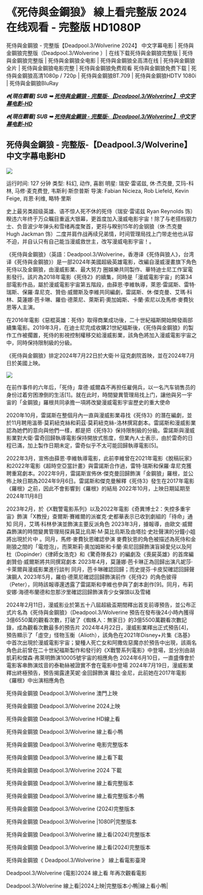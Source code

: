 <h1 tabindex="-1" class="heading-element" dir="auto">《死侍與金鋼狼》 線上看完整版 2024 在线观看 - 完整版 HD1080P</h1>

死侍與金鋼狼 - 完整版【Deadpool.3/Wolverine 2024】 中文字幕电影 | 死侍與金鋼狼完整版（Deadpool.3/Wolverine ）| 在线下载死侍與金鋼狼完整版 | 死侍與金鋼狼完整版 | 死侍與金鋼狼全电影 | 死侍與金鋼狼全高清在线 | 死侍與金鋼狼全片 | 死侍與金鋼狼电影完整 | 死侍與金鋼狼免费观看 死侍與金鋼狼免费下载 | 死侍與金鋼狼高清1080p / 720p | 死侍與金鋼狼BT.709 | 死侍與金鋼狼HDTV 1080i | 死侍與金鋼狼BluRay

<p><b><I>🔥[現在觀看] SUB ➥ <a href="https://amoviesflix.site/en/movie/533535/deadpool-wolverine" rel="noopener">死侍與金鋼狼 - 完整版-【Deadpool.3/Wolverine】 中文字幕电影-HD</a></I></b></p>

<p><b><I>🔥[現在觀看] SUB ➥ <a href="https://amoviesflix.site/en/movie/533535/deadpool-wolverine" rel="noopener">死侍與金鋼狼 - 完整版-【Deadpool.3/Wolverine】 中文字幕电影-HD</a></I></b></p>

<H2>死侍與金鋼狼 - 完整版-【Deadpool.3/Wolverine】 中文字幕电影HD </H2>

<img src="#GAMBARPOSTERBLOG#" />

运行时间: 127 分钟
类型: 科幻, 动作, 喜剧
明星: 瑞安·雷诺兹, 休·杰克曼, 艾玛-科林, 马修·麦克费登, 韦斯利·斯奈普斯
导演: Fabian Nicieza, Rob Liefeld, Kevin Feige, 肖恩·利维, 略特·里斯

史上最另类超级英雄、语不惊人死不休的死侍（瑞安·雷诺兹 Ryan Reynolds 饰）睽违六年终于万众瞩目重返大银幕，更首度加入漫威电影宇宙！除了与老搭档钢力士、负音波少年弹头和雪绪再度聚首，更将与睽别15年的金钢狼（休·杰克曼 Hugh Jackman 饰）二度并肩作战再续兄弟情，时间管理局找上门带走他也从容不迫，并自认只有自己能当漫威救世主，改写漫威电影宇宙！。

《死侍與金鋼狼》（英語：Deadpool.3/Wolverine，香港译《死侍與狼人》，台湾译《死侍與金鋼狼》）是一部2024年美國超級英雄電影，改編自漫威漫畫旗下角色死侍以及金鋼狼，由漫威影業、最大努力 圈娛樂共同製作、華特迪士尼工作室電影發行。該片為2018年電影《死侍2》的續集，同時是「漫威電影宇宙」的第34部電影作品，屬於漫威電影宇宙第五階段，由薛恩·李維執導，萊恩·雷諾斯、雷特·瑞斯、保羅·韋尼克、贊伯·威爾斯及李維共同編劇，雷諾斯、休·傑克曼、艾瑪·科林、莫蓮娜·芭卡琳、羅伯·德萊尼、萊斯莉·奧加姆斯、卡蘭·索尼以及馬修·麥費狄恩等人主演。

在2016年電影《惡棍英雄：死侍》取得商業成功後，二十世紀福斯開始開發兩部續集電影。2019年3月，在迪士尼完成收購21世紀福斯後，《死侍與金鋼狼》的製作工作被擱置，死侍的影視控制權移交給漫威影業，該角色將加入漫威電影宇宙之中，同時保持限制級的分級。

《死侍與金鋼狼》排定2024年7月22日於大衛·H·寇克劇院首映，並在2024年7月 日於美國上映。

<img src="#GAMBARPOSTERBLOG#" />

在前作事件的六年后，「死侍」韋德·威爾森不再担任雇佣兵，以一名汽车销售员的身份过着穷困潦倒的生活[1]。就在此时，時間變異管理局找上门，讓他與另一宇宙的「金鋼狼」羅根共同承擔一項將改變漫威電影宇宙歷史的重大使命

2020年10月，雷諾斯在整個月內一直與漫威影業尋找《死侍3》的潛在編劇，並於11月聘用溫蒂·莫莉紐克絲和莉茲·莫莉紐克絲-洛林撰寫劇本。雷諾斯和漫威影業認為她們的意向與他們一樣，都是把《死侍3》保持限制級的分級。雷諾斯與漫威影業對大衛·雷奇回歸執導電影保持開放式態度，但業內人士表示，由於雷奇的日程已滿，加上製作日期未定，雷奇似乎不太可能回歸執導電影[5]。

2022年3月，宣佈由薛恩·李維執導電影，此前李維曾在2021年電影《脫稿玩家》和2022年電影《超時空亞當計畫》與雷諾斯合作過，雷特·瑞斯和保羅·韋尼克獲聘重寫劇本。2022年9月，雷諾斯宣佈休·傑克曼回歸飾演「金鋼狼」羅根，並公佈上映日期為2024年9月6日。雷諾斯和傑克曼解釋《死侍3》發生在2017年電影《羅根》之前，因此不會影響到《羅根》的結局 2022年10月，上映日期延期至2024年11月8日

2023年2月，於《X戰警電影系列》以及2022年電影《奇異博士2：失控多重宇宙》飾演「X教授」查爾斯·賽維爾的派崔克·史都華表示已收到劇組的「待命」通知 同月，艾瑪·科林參演並飾演主要反派角色 2023年3月，據報導，由歐文·威爾森飾演的時間變異管理局探員莫比烏斯·M·莫比烏斯及由塔拉·史壯聲演的分鐘小姐將出現於片中 。同月，馬修·麥費狄恩確認參演 麥費狄恩的角色被描述為死侍和金剛狼之間的「電燈泡」，而萊斯莉·奧加姆斯和卡蘭·索尼回歸飾演盲婦愛兒以及阿杜（Dopinder）《律師女浩克》和《驚奇隊長2》的編劇及《喪屍英雄》的首席編劇贊伯·威爾斯將共同撰寫劇本 2023年4月，莫蓮娜·芭卡琳正為回歸出演凡妮莎·卡萊爾與漫威影業進行談判 同月，芭卡琳確認回歸；而史提芬·卡皮契確認回歸聲演鋼人 2023年5月，羅伯·德萊尼確認回歸飾演前作《死侍2》的角色彼得（Peter），同時該報導還透露了雷諾斯和李維也參與了劇本創作[9]。同月，布莉安娜·海德布蘭德和忽那汐里確認回歸飾演青少女彈頭以及雪緒

2024年2月11日，漫威影业於第五十八屆超級盃期間釋出首支前導預告，並公布正式片名為《死侍與金鋼狼》（Deadpool.3/Wolverine 預告在發布後24小時內獲得3億6550萬的觀看次數，打破了《蜘蛛人：無家日》的3億5500萬觀看次數記錄，成為觀看次數最多的預告片 2024年4月22日，漫威影業釋出正式預告[4]，預告顯示了「虛空」怪物玉衡（Alioth），該角色在2021年Disney+片集《洛基》中首次出現於漫威電影宇宙；變種人死亡女和阿撒佐惡魔亦於預告中出現，該兩名角色此前曾在二十世紀福斯製作和發行的《X戰警系列電影》中登場，並分別由胡凱莉和傑森·弗萊明飾演10005號宇宙的相應角色 2024年6月10日，一直盛傳會於電影客串飾演炫音的泰勒絲被證實不會在電影中登場 2024年7月19日，漫威影業釋出終極預告，預告揭露達芙妮·金回歸飾演 蘿拉·金尼，此前她在2017年電影《羅根》中出演相應角色

死侍與金鋼狼 Deadpool.3/Wolverine 澳門上映

死侍與金鋼狼 Deadpool.3/Wolverine 2024上映

死侍與金鋼狼 Deadpool.3/Wolverine HD線上看

死侍與金鋼狼 Deadpool.3/Wolverine 線上看小鴨

死侍與金鋼狼 Deadpool.3/Wolverine 电影完整版本

死侍與金鋼狼 Deadpool.3/Wolverine 線上看下載

死侍與金鋼狼 Deadpool.3/Wolverine 2024 下載

死侍與金鋼狼 Deadpool.3/Wolverine 線上看完整版本

死侍與金鋼狼 Deadpool.3/Wolverine 線上看完整版本小鴨

死侍與金鋼狼 Deadpool.3/Wolverine (2024)完整版本

死侍與金鋼狼 Deadpool.3/Wolverine |1080P|完整版本

死侍與金鋼狼 Deadpool.3/Wolverine 線上看(2024)完整版本

死侍與金鋼狼 Deadpool.3/Wolverine 線上看(2024)完整版本

死侍與金鋼狼《 Deadpool.3/Wolverine 》 線上看電影臺灣

Deadpool.3/Wolverine (電影)2024 線上看 年再次觀看電影

Deadpool.3/Wolverine 線上看|2024上映|完整版本小鴨|線上看小鴨|
